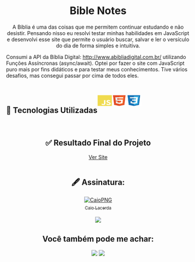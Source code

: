 <h1 align="center">Bible Notes</h1>

<p align="center">A Bíblia é uma das coisas que me permitem continuar estudando e não desistir. Pensando nisso eu resolvi testar minhas habilidades em JavaScript e desenvolvi esse site que permite o usuário buscar, salvar e ler o versículo do dia de forma simples e intuitiva.

Consumi a API da Bíblia Digital: http://www.abibliadigital.com.br/ utilizando Funções Assíncronas (async/await). Optei por fazer o site com JavaScript puro mais por fins didáticos e para testar meus conhecimentos. Tive vários desafios, mas consegui passar por cima de todos eles.</p> <br>

<div align="center" style="display: flex"> <br>
  <h2>🔧 Tecnologias Utilizadas</h2> <br>
  <img align="center" alt="Caio-Js" height="30" width="40" src="https://raw.githubusercontent.com/devicons/devicon/master/icons/javascript/javascript-plain.svg">
  <img align="center" alt="Caio-HTML" height="30" width="40" src="https://raw.githubusercontent.com/devicons/devicon/master/icons/html5/html5-original.svg">
  <img align="center" alt="Caio-CSS" height="30" width="40" src="https://raw.githubusercontent.com/devicons/devicon/master/icons/css3/css3-original.svg">
</div> <br>

<div align="center">
  <h2>✅ Resultado Final do Projeto</h2>
  <a href="https://biblianotes.netlify.app" target="_blank" style="text-decoration:none, color:black">Ver Site</a>
</div> <br>

 <div align="center">
  <h2> 🖋 Assinatura: </h2>
  <a href="https://github.com/caiolacerdamt"><img align="center" alt="CaioPNG" width="140" src="https://user-images.githubusercontent.com/122616615/225480551-032ab453-4f73-4978-b666-9432ba0e68ba.jpeg"><br><sub align="center">Caio Lacerda</sub>
  </a><br><br>
  <a href="https://github.com/caiolacerdamt"><img src="https://img.shields.io/badge/GitHub-100000?style=for-the-badge&logo=github&logoColor=white"></a>
  </div>
  
  <div align="center">
    <h2> Você também pode me achar: </h2>
<a href= https://www.linkedin.com/in/caiolacerdamt/><img src="https://img.shields.io/badge/LinkedIn-0077B5?style=for-the-badge&logo=linkedin&logoColor=white"></a>
 <a href="https://instagram.com/caiolmt" target="_blank"><img src="https://img.shields.io/badge/-Instagram-%23E4405F?style=for-the-badge&logo=instagram&logoColor=white" target="_blank"></a>
</div>	
